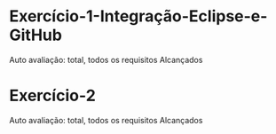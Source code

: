 # Exercício-1-Integração-Eclipse-e-GitHub

Auto avaliação: total, todos os requisitos Alcançados



# Exercício-2

Auto avaliação: total, todos os requisitos Alcançados
